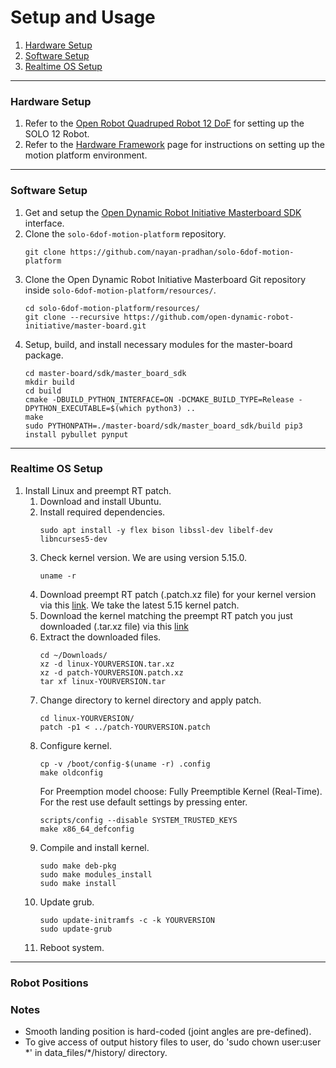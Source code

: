 # Setup and Usage

1. [Hardware Setup](#hardware-setup)
2. [Software Setup](#software-setup)
3. [Realtime OS Setup](#realtime-os-setup)

---

<a name="hardware-setup"></a>

### Hardware Setup
1. Refer to the [Open Robot Quadruped Robot 12 DoF](https://github.com/open-dynamic-robot-initiative/open_robot_actuator_hardware/blob/master/mechanics/quadruped_robot_12dof_v1/README.md#quadruped-robot-12dof-v1) for setting up the SOLO 12 Robot.
2. Refer to the [Hardware Framework](docs/hardware_framework.md) page for instructions on setting up the motion platform environment. 

---

<a name="software-setup"></a>

### Software Setup
1. Get and setup the [Open Dynamic Robot Initiative Masterboard SDK](https://github.com/open-dynamic-robot-initiative/master-board/blob/master/sdk/master_board_sdk/README.md) interface.
2. Clone the `solo-6dof-motion-platform` repository. 
    ```
    git clone https://github.com/nayan-pradhan/solo-6dof-motion-platform
    ```
3. Clone the Open Dynamic Robot Initiative Masterboard Git repository inside `solo-6dof-motion-platform/resources/`. 
    ```
    cd solo-6dof-motion-platform/resources/
    git clone --recursive https://github.com/open-dynamic-robot-initiative/master-board.git
    ```
4. Setup, build, and install necessary modules for the master-board package.
    ```
    cd master-board/sdk/master_board_sdk
    mkdir build
    cd build
    cmake -DBUILD_PYTHON_INTERFACE=ON -DCMAKE_BUILD_TYPE=Release -DPYTHON_EXECUTABLE=$(which python3) ..
    make
    sudo PYTHONPATH=./master-board/sdk/master_board_sdk/build pip3 install pybullet pynput
    ```

---

<a name="realtime-os-setup"></a>

### Realtime OS Setup
1. Install Linux and preempt RT patch.
    1. Download and install Ubuntu. 
    2. Install required dependencies.
        ```
        sudo apt install -y flex bison libssl-dev libelf-dev libncurses5-dev
        ```
    3. Check kernel version. We are using version 5.15.0.
        ```
        uname -r
        ```
    4. Download preempt RT patch (.patch.xz file) for your kernel version via this [link](https://wiki.linuxfoundation.org/realtime/preempt_rt_versions). We take the latest 5.15 kernel patch.
    5. Download the kernel matching the preempt RT patch you just downloaded (.tar.xz file) via this [link](https://mirrors.edge.kernel.org/pub/linux/kernel/)
    6. Extract the downloaded files.
        ```
        cd ~/Downloads/
        xz -d linux-YOURVERSION.tar.xz
        xz -d patch-YOURVERSION.patch.xz
        tar xf linux-YOURVERSION.tar
        ```
    7. Change directory to kernel directory and apply patch. 
        ```
        cd linux-YOURVERSION/
        patch -p1 < ../patch-YOURVERSION.patch
        ```
    8. Configure kernel.
        ```
        cp -v /boot/config-$(uname -r) .config
        make oldconfig
        ```
        For Preemption model choose: Fully Preemptible Kernel (Real-Time). For the rest use default settings by pressing enter.
        ```
        scripts/config --disable SYSTEM_TRUSTED_KEYS
        make x86_64_defconfig
        ```
    9. Compile and install kernel.
        ```
        sudo make deb-pkg
        sudo make modules_install
        sudo make install
        ```
    10. Update grub. 
        ```
        sudo update-initramfs -c -k YOURVERSION
        sudo update-grub
        ```
    11. Reboot system. 

---

### Robot Positions

### Notes   
- Smooth landing position is hard-coded (joint angles are pre-defined).  
- To give access of output history files to user, do 'sudo chown user:user \*' in data_files/\*/history/ directory.  
